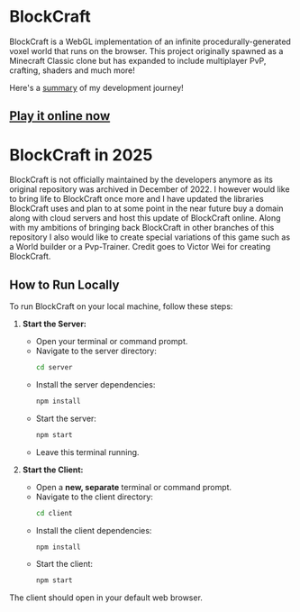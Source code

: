 # BlockCraft

BlockCraft is a WebGL implementation of an infinite procedurally-generated voxel world that runs on the browser. This project originally spawned as a Minecraft Classic clone but has expanded to include multiplayer PvP, crafting, shaders and much more!

Here's a [summary](https://victorwei.com/blog/blockcraft.pdf) of my development journey!

## [Play it online now](https://miniblox.io)

# BlockCraft in 2025

BlockCraft is not officially maintained by the developers anymore as its original repository was archived in December of 2022. I however would like to bring life to BlockCraft once more and I have updated the libraries BlockCraft uses and plan to at some point in the near future buy a domain along with cloud servers and host this update of BlockCraft online. Along with my ambitions of bringing back BlockCraft in other branches of this repository I also would like to create special variations of this game such as a World builder or a Pvp-Trainer. Credit goes to Victor Wei for creating BlockCraft.

## How to Run Locally

To run BlockCraft on your local machine, follow these steps:

1.  **Start the Server:**
    * Open your terminal or command prompt.
    * Navigate to the server directory:
        ```bash
        cd server
        ```
    * Install the server dependencies:
        ```bash
        npm install
        ```
    * Start the server:
        ```bash
        npm start
        ```
    * Leave this terminal running.

2.  **Start the Client:**
    * Open a **new, separate** terminal or command prompt.
    * Navigate to the client directory:
        ```bash
        cd client
        ```
    * Install the client dependencies:
        ```bash
        npm install
        ```
    * Start the client:
        ```bash
        npm start
        ```

The client should open in your default web browser.
